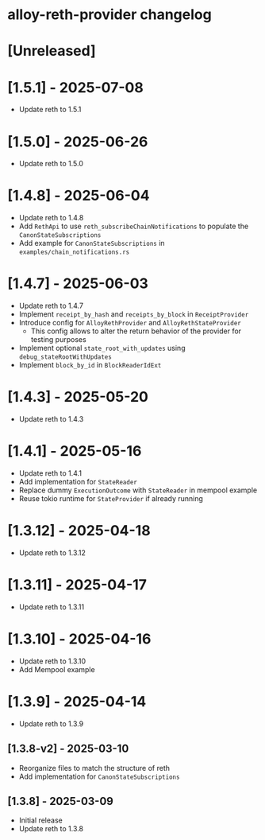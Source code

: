 <!-- Keep a Changelog guide -> https://keepachangelog.com -->

# alloy-reth-provider changelog

# [Unreleased]

# [1.5.1] - 2025-07-08
- Update reth to 1.5.1

# [1.5.0] - 2025-06-26
- Update reth to 1.5.0

# [1.4.8] - 2025-06-04
- Update reth to 1.4.8
- Add `RethApi` to use `reth_subscribeChainNotifications` to populate the `CanonStateSubscriptions`
- Add example for `CanonStateSubscriptions` in `examples/chain_notifications.rs`

# [1.4.7] - 2025-06-03
- Update reth to 1.4.7
- Implement `receipt_by_hash` and `receipts_by_block` in `ReceiptProvider`
- Introduce config for `AlloyRethProvider` and `AlloyRethStateProvider`
  - This config allows to alter the return behavior of the provider for testing purposes
- Implement optional `state_root_with_updates` using `debug_stateRootWithUpdates`
- Implement `block_by_id` in `BlockReaderIdExt`

# [1.4.3] - 2025-05-20
- Update reth to 1.4.3

# [1.4.1] - 2025-05-16
- Update reth to 1.4.1
- Add implementation for `StateReader`
- Replace dummy `ExecutionOutcome` with `StateReader` in mempool example
- Reuse tokio runtime for `StateProvider` if already running

# [1.3.12] - 2025-04-18
- Update reth to 1.3.12

# [1.3.11] - 2025-04-17
- Update reth to 1.3.11

# [1.3.10] - 2025-04-16
- Update reth to 1.3.10
- Add Mempool example

# [1.3.9] - 2025-04-14
- Update reth to 1.3.9

## [1.3.8-v2] - 2025-03-10
- Reorganize files to match the structure of reth
- Add implementation for `CanonStateSubscriptions`

## [1.3.8] - 2025-03-09
- Initial release
- Update reth to 1.3.8